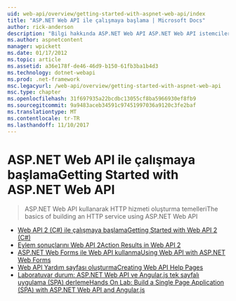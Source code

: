 ```yaml
---
uid: web-api/overview/getting-started-with-aspnet-web-api/index
title: "ASP.NET Web API ile çalışmaya başlama | Microsoft Docs"
author: rick-anderson
description: "Bilgi hakkında ASP.NET Web API ASP.NET Web API istemcileri tarayıcılar dahil olmak üzere, geniş bir yelpazedeki ulaşmak HTTP hizmetlerini oluşturmayı kolaylaştıran bir çerçevedir..."
ms.author: aspnetcontent
manager: wpickett
ms.date: 01/17/2012
ms.topic: article
ms.assetid: a36e178f-de46-46d9-b150-61fb3ba1b4d3
ms.technology: dotnet-webapi
ms.prod: .net-framework
msc.legacyurl: /web-api/overview/getting-started-with-aspnet-web-api
msc.type: chapter
ms.openlocfilehash: 31f697935a22bcdbc13055cf8ba5966930ef8fb9
ms.sourcegitcommit: 9a9483aceb34591c97451997036a9120c3fe2baf
ms.translationtype: MT
ms.contentlocale: tr-TR
ms.lasthandoff: 11/10/2017
---
```

<a name="getting-started-with-aspnet-web-api"></a><span data-ttu-id="dabe8-103">ASP.NET Web API ile çalışmaya başlama</span><span class="sxs-lookup"><span data-stu-id="dabe8-103">Getting Started with ASP.NET Web API</span></span>
====================
> <span data-ttu-id="dabe8-104">ASP.NET Web API kullanarak HTTP hizmeti oluşturma temelleri</span><span class="sxs-lookup"><span data-stu-id="dabe8-104">The basics of building an HTTP service using ASP.NET Web API</span></span>


- [<span data-ttu-id="dabe8-105">Web API 2 (C#) ile çalışmaya başlama</span><span class="sxs-lookup"><span data-stu-id="dabe8-105">Getting Started with Web API 2 (C#)</span></span>](tutorial-your-first-web-api.md)
- [<span data-ttu-id="dabe8-106">Eylem sonuçlarını Web API 2</span><span class="sxs-lookup"><span data-stu-id="dabe8-106">Action Results in Web API 2</span></span>](action-results.md)
- [<span data-ttu-id="dabe8-107">ASP.NET Web Forms ile Web API kullanma</span><span class="sxs-lookup"><span data-stu-id="dabe8-107">Using Web API with ASP.NET Web Forms</span></span>](using-web-api-with-aspnet-web-forms.md)
- [<span data-ttu-id="dabe8-108">Web API Yardım sayfası oluşturma</span><span class="sxs-lookup"><span data-stu-id="dabe8-108">Creating Web API Help Pages</span></span>](creating-api-help-pages.md)
- [<span data-ttu-id="dabe8-109">Laboratuvar durum: ASP.NET Web API ve Angular.js tek sayfalı uygulama (SPA) derleme</span><span class="sxs-lookup"><span data-stu-id="dabe8-109">Hands On Lab: Build a Single Page Application (SPA) with ASP.NET Web API and Angular.js</span></span>](build-a-single-page-application-spa-with-aspnet-web-api-and-angularjs.md)

